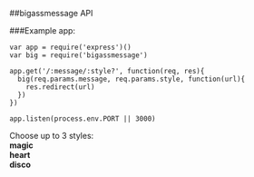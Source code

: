 ##bigassmessage API

###Example app:

```
var app = require('express')()
var big = require('bigassmessage')

app.get('/:message/:style?', function(req, res){
  big(req.params.message, req.params.style, function(url){
    res.redirect(url)
  })
})

app.listen(process.env.PORT || 3000)
```

Choose up to 3 styles:  
__magic__  
__heart__  
__disco__
